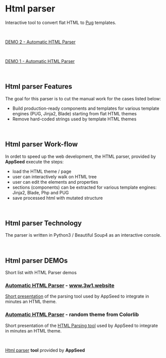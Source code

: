 # Html parser

Interactive tool to convert flat HTML to <a href="https://pugjs.org/api/getting-started.html">Pug</a> templates. 

<br />

[DEMO 2 - Automatic HTML Parser](https://www.youtube.com/watch?v=j1QtDfYlEYU)

<br />

[DEMO 1 - Automatic HTML Parser](https://www.youtube.com/watch?v=CnO1AozqyPA)

<br />

## Html parser Features
 
The goal for this parser is to cut the manual work for the cases listed below:
 
  - Build production-ready components and templates for various template engines (PUG, Jinja2, Blade) starting from flat HTML themes
  - Remove hard-coded strings used by template HTML themes 

<br />

## Html parser Work-flow

In ordet to speed up the web development, the HTML parser, provided by **AppSeed** execute the steps:

 - load the HTML theme / page
 - user can interactively walk on HTML tree
 - user can edit the elements and properties 
 - sections (components) can be extracted for various template engines: Jinja2, Blade, Php and PUG 
 - save processed html with mutated structure

<br />

## Html parser Technology

The parser is written in Python3 / Beautiful Soup4 as an interactive console. 

<br />

## Html parser DEMOs

Short list with HTML Parser demos

### [Automatic HTML Parser](https://www.youtube.com/watch?v=j1QtDfYlEYU) - www.3w1.website

[Short presentation](https://www.youtube.com/watch?v=j1QtDfYlEYU) of the parsing tool used by AppSeed to integrate in minutes an HTML theme. 

### [Automatic HTML Parser](https://www.youtube.com/watch?v=CnO1AozqyPA) - random theme from Colorlib

Short presentation of the [HTML Parsing tool](https://www.youtube.com/watch?v=CnO1AozqyPA) used by AppSeed to integrate in minutes an HTML theme. 

<br />

[Html parser](https://appseed.us/developer-tools/html-parser) **tool** provided by **AppSeed**
